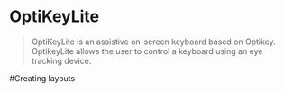 # OptiKeyLite

>OptiKeyLite is an assistive on-screen keyboard based on Optikey. OptikeyLite allows the user to control a keyboard using an eye tracking device.

#Creating layouts

>
